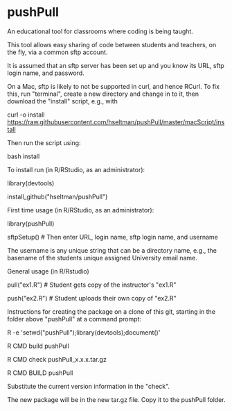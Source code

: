 # pushPull
An educational tool for classrooms where coding is being taught.

This tool allows easy sharing of code between students and teachers, on the fly, via a common sftp account.

It is assumed that an sftp server has been set up and you know its URL, sftp login name,
and password.

On a Mac, sftp is likely to not be supported in curl, and hence RCurl.
To fix this, run "terminal", create a new directory and change in to it,
then download the "install" script, e.g., with

curl -o install https://raw.githubusercontent.com/hseltman/pushPull/master/macScript/install

Then run the script using:

bash install

To install run (in R/RStudio, as an administrator):

  library(devtools)

  install_github("hseltman/pushPull")

First time usage (in R/RStudio, as an administrator):

  library(pushPull)

  sftpSetup() # Then enter URL, login name, sftp login name, and username

The username is any unique string that can be a directory name, e.g.,
the basename of the students unique assigned University email name.

General usage (in R/Rstudio)

  pull("ex1.R") # Student gets copy of the instructor's "ex1.R"
  
  push("ex2.R") # Student uploads their own copy of "ex2.R"

Instructions for creating the package on a clone of this git, starting
in the folder above "pushPull" at a command prompt:

  R -e 'setwd("pushPull");library(devtools);document()'

  R CMD build pushPull

  R CMD check pushPull_x.x.x.tar.gz

  R CMD BUILD pushPull
  
Substitute the current version information in the "check".

The new package will be in the new tar.gz file.  Copy it to
the pushPull folder.
